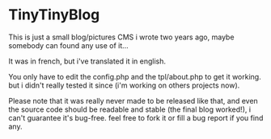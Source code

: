 TinyTinyBlog
============

This is just a small blog/pictures CMS i wrote two years ago, maybe somebody can found any use of it...

It was in french, but i've translated it in english.

You only have to edit the config.php and the tpl/about.php to get it working. but i didn't really tested it since (i'm working on others projects now).

Please note that it was really never made to be released like that, and even the source code should be readable and stable (the final blog worked!), i can't guarantee it's bug-free. feel free to fork it or fill a bug report if you find any.